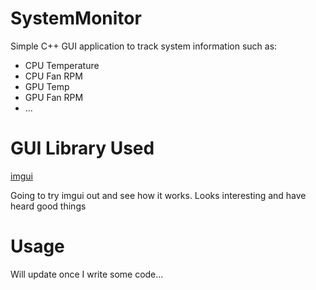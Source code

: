 # SystemMonitor
Simple C++ GUI application to track system information such as:
  - CPU Temperature
  - CPU Fan RPM
  - GPU Temp
  - GPU Fan RPM
  - ...

# GUI Library Used
[imgui](https://github.com/ocornut/imgui)

Going to try imgui out and see how it works. Looks interesting and 
have heard good things

# Usage
Will update once I write some code...
